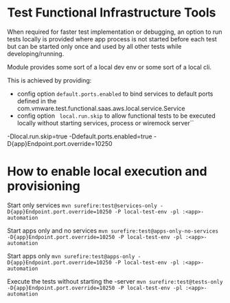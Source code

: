 # Test Functional Infrastructure Tools

When required for faster test implementation or debugging,  an option to run tests locally is provided where app process is not started before each test but can be started only once and used by all other tests while developing/running.

Module provides some sort of a local dev env or some sort of a local cli.

This is achieved by providing:

- config option ``` default.ports.enabled ``` to bind services to default ports defined in the com.vmware.test.functional.saas.aws.local.service.Service
- config option ``` local.run.skip```  to allow functional tests to be executed locally without starting services, process or wiremock server``

-Dlocal.run.skip=true
-Ddefault.ports.enabled=true
-D{app}Endpoint.port.override=10250

# How to enable local execution and provisioning
Start only services
```mvn surefire:test@services-only -D{app}Endpoint.port.override=10250 -P local-test-env -pl :<app>-automation```

Start apps only and no services
```mvn surefire:test@apps-only-no-services -D{app}Endpoint.port.override=10250 -P local-test-env -pl :<app>-automation```

Start apps only
```mvn surefire:test@apps-only -D{app}Endpoint.port.override=10250 -P local-test-env -pl :<app>-automation```

Execute the tests without starting the <app>-server
```mvn surefire:test@tests-only -D{app}Endpoint.port.override=10250 -P local-test-env -pl :<app>-automation```
